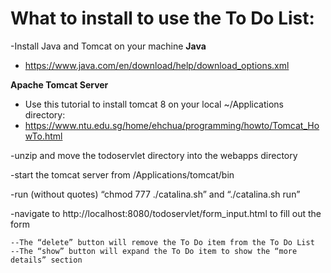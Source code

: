 # What to install to use the To Do List:

-Install Java and Tomcat on your machine
 **Java**
* https://www.java.com/en/download/help/download_options.xml

 **Apache Tomcat Server**
* Use this tutorial to install tomcat 8 on your local ~/Applications directory:
* https://www.ntu.edu.sg/home/ehchua/programming/howto/Tomcat_HowTo.html

-unzip and move the todoservlet directory into the webapps directory 

-start the tomcat server from /Applications/tomcat/bin

-run (without quotes) “chmod 777 ./catalina.sh”
and
“./catalina.sh run”

-navigate to http://localhost:8080/todoservlet/form_input.html to fill out the form

	--The “delete” button will remove the To Do item from the To Do List
	--The “show” button will expand the To Do item to show the “more details” section
